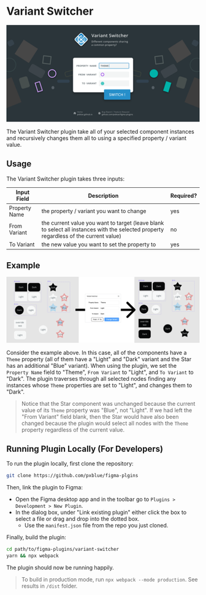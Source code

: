 # Variant Switcher

![Banner](../_assets_/variant-switcher/cover-art.svg)

The Variant Switcher plugin take all of your selected component instances and recursively changes them all to using a specified property / variant value.

## Usage

The Variant Switcher plugin takes three inputs:

| Input Field                     | Description                                                                                                                           | Required? |
| ------------------------------- | ------------------------------------------------------------------------------------------------------------------------------------- | --------- |
| Property Name                   | the property / variant you want to change                                                                                             | yes       |
| From Variant                    | the current value you want to target (leave blank to select all instances with the selected property regardless of the current value) | no        |
| To Variant                      | the new value you want to set the property to                                                                                         | yes       |

## Example

![Example](../_assets_/variant-switcher/example.png)

Consider the example above. In this case, all of the components have a `Theme` property (all of them have a "Light" and "Dark" variant and the Star has an additional "Blue" variant). When using the plugin, we set the `Property Name` field to "Theme", `From Variant` to "Light", and `To Variant` to "Dark". The plugin traverses through all selected nodes finding any instances whose `Theme` properties are set to "Light", and changes them to "Dark".

> Notice that the Star component was unchanged because the current value of its `Theme` property was "Blue", not "Light". If we had left the "From Variant" field blank, then the Star would have also been changed because the plugin would select all nodes with the `Theme` property regardless of the current value.


## Running Plugin Locally (For Developers)

To run the plugin locally, first clone the repository:
```sh
git clone https://github.com/pxblue/figma-plgins
```

Then, link the plugin to Figma:
-   Open the Figma desktop app  and in the toolbar go to `Plugins > Development > New Plugin`. 
-   In the dialog box, under "Link existing plugin" either click the box to select a file or drag and drop into the dotted box.
    -   Use the `manifest.json` file from the repo you just cloned.

Finally, build the plugin:

```sh
cd path/to/figma-plugins/variant-switcher
yarn && npx webpack
```

The plugin should now be running happily.

> To build in production mode, run `npx webpack --mode production`. See results in `/dist` folder.
